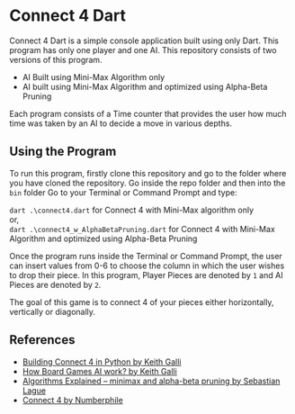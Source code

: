 # Connect 4 Dart
Connect 4 Dart is a simple console application built using only Dart. This program has only one player and one AI.
This repository consists of two versions of this program.

- AI Built using Mini-Max Algorithm only
- AI built using Mini-Max Algorithm and optimized using Alpha-Beta Pruning

Each program consists of a Time counter that provides the user how much time was taken by an AI to decide a move in various depths.
## Using the Program
To run this program, firstly clone this repository and go to the folder where you have cloned the repository.
Go inside the repo folder and then into the `bin` folder
Go to your Terminal or Command Prompt and type:

`dart .\connect4.dart` for Connect 4 with Mini-Max algorithm only
<br/>
or,
<br/>
`dart .\connect4_w_AlphaBetaPruning.dart` for Connect 4 with Mini-Max Algorithm and optimized using Alpha-Beta Pruning

Once the program runs inside the Terminal or Command Prompt, the user can insert values from 0-6 to choose the column in which the user wishes to drop their piece. In this program, Player Pieces are denoted by `1` and AI Pieces are denoted by `2`.

The goal of this game is to connect 4 of your pieces either horizontally, vertically or diagonally.
## References

- [Building Connect 4 in Python by Keith Galli](https://www.youtube.com/watch?v=UYgyRArKDEs&list=PLFCB5Dp81iNV_inzM-R9AKkZZlePCZdtV)
- [How Board Games AI work? by Keith Galli](https://www.youtube.com/watch?v=y7AKtWGOPAE)
- [Algorithms Explained – minimax and alpha-beta pruning by Sebastian Lague](https://www.youtube.com/watch?v=l-hh51ncgDI)
- [Connect 4 by Numberphile](https://www.youtube.com/watch?v=yDWPi1pZ0Po)
